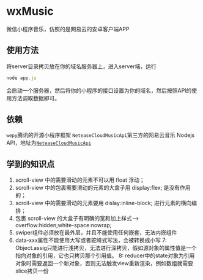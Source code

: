 # wxMusic
微信小程序音乐，仿照的是网易云的安卓客户端APP


## 使用方法
将server目录拷贝放在你的域名服务器上，进入server端，运行
```js
node app.js
```
会启动一个服务器，然后将你的小程序的接口设置为你的域名，然后按照API的使用方法调取数据即可。

## 依赖
`wepy`腾讯的开源小程序框架
`NeteaseCloudMusicApi`第三方的网易云音乐 Nodejs API，地址为[`NeteaseCloudMusicApi`](https://github.com/Binaryify/NeteaseCloudMusicApi)

## 学到的知识点
1. scroll-view 中的需要滑动的元素不可以用 float 浮动；
2. scroll-view 中的包裹需要滑动的元素的大盒子用 display:flex; 是没有作用的；
3. scroll-view 中的需要滑动的元素要用 dislay:inline-block; 进行元素的横向编排；
4. 包裹 scroll-view 的大盒子有明确的宽和加上样式-->  overflow:hidden;white-space:nowrap;
5. swiper组件必须放在最外层，并且不能使用任何嵌套，无法内嵌组件
6. data-xxx属性不能使用大写或者驼峰式写法，会被转换成小写
7: Object.assig只能进行浅拷贝，无法进行深拷贝，假如源对象的属性值是一个指向对象的引用，它也只拷贝那个引用值。
8: reducer中的state对象为引用对象时需要返回一个新对象，否则无法触发view重新渲染，例如数组就需要slice拷贝一份